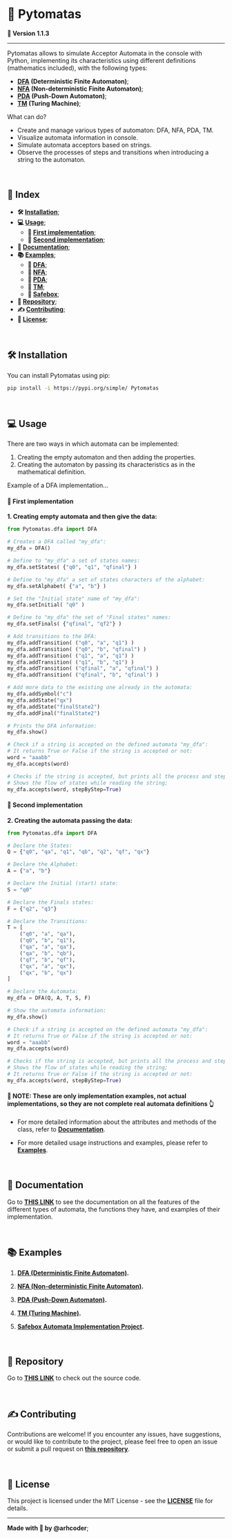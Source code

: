 # 🤖 Pytomatas

**📌 Version 1.1.3**

<hr>

Pytomatas allows to simulate Acceptor Automata in the console with Python, implementing its characteristics using different definitions (mathematics included), with the following types:

* **[DFA](https://github.com/arhcoder/Pytomatas/blob/master/docs/dfa.md  "DFA") (Deterministic Finite Automaton)**;
* **[NFA](https://github.com/arhcoder/Pytomatas/blob/master/docs/nfa.md "NFA") (Non-deterministic Finite Automaton)**;
* **[PDA](https://github.com/arhcoder/Pytomatas/blob/master/docs/pda.md "PDA") (Push-Down Automaton)**;
* **[TM](https://github.com/arhcoder/Pytomatas/blob/master/docs/tm.md "TM") (Turing Machine)**;

What can do?

- Create and manage various types of automaton: DFA, NFA, PDA, TM.
- Visualize automata information in console.
- Simulate automata acceptors based on strings.
- Observe the processes of steps and transitions when introducing a string to the automaton.

<br>

## 📍 Index

- **🛠 [Installation](#-installation)**;
- **💻 [Usage](#-usage)**;
  - **🧿 [First implementation](#-first-implementation)**;
  - **🧿 [Second implementation](#-second-implementation)**;
- **📓 [Documentation](#-documentation)**;
- **📚 [Examples](#-examples)**;
  - **🤖 [DFA](https://github.com/arhcoder/Pytomatas/blob/master/docs/dfa.md  "DFA")**;
  - **🤖 [NFA](https://github.com/arhcoder/Pytomatas/blob/master/docs/nfa.md "NFA")**;
  - **🤖 [PDA](https://github.com/arhcoder/Pytomatas/blob/master/docs/pda.md "PDA")**;
  - **🤖 [TM](https://github.com/arhcoder/Pytomatas/blob/master/docs/tm.md "TM")**;
  - **🔐 [Safebox](https://github.com/arhcoder/Pytomatas/blob/master/docs/xsafebox.md)**;
- **📁 [Repository](#-repository)**;
- **✍ [Contributing](#-contributing)**;
- **📜 [License](#-license)**;

<br>

## 🛠 Installation

You can install Pytomatas using pip:

```bash
pip install -i https://pypi.org/simple/ Pytomatas
```

<br>

## 💻 Usage

There are two ways in which automata can be implemented:
1. Creating the empty automaton and then adding the properties.
2. Creating the automaton by passing its characteristics as in the mathematical definition.

Example of a DFA implementation...

#### 🧿 First implementation

**1. Creating empty automata and then give the data:**

```python
from Pytomatas.dfa import DFA

# Creates a DFA called "my_dfa":
my_dfa = DFA()

# Define to "my_dfa" a set of states names:
my_dfa.setStates( {"q0", "q1", "qfinal"} )

# Define to "my_dfa" a set of states characters of the alphabet:
my_dfa.setAlphabet( {"a", "b"} )

# Set the "Initial state" name of "my_dfa":
my_dfa.setInitial( "q0" )

# Define to "my_dfa" the set of "Final states" names:
my_dfa.setFinals( {"qfinal", "qf2"} )

# Add transitions to the DFA:
my_dfa.addTransition( ("q0", "a", "q1") )
my_dfa.addTransition( ("q0", "b", "qfinal") )
my_dfa.addTransition( ("q1", "a", "q1") )
my_dfa.addTransition( ("q1", "b", "q1") )
my_dfa.addTransition( ("qfinal", "a", "qfinal") )
my_dfa.addTransition( ("qfinal", "b", "qfinal") )

# Add more data to the existing one already in the automata:
my_dfa.addSymbol("c")
my_dfa.addState("qx")
my_dfa.addState("finalState2")
my_dfa.addFinal("finalState2")

# Prints the DFA information:
my_dfa.show()

# Check if a string is accepted on the defined automata "my_dfa":
# It returns True or False if the string is accepted or not:
word = "aaabb"
my_dfa.accepts(word)

# Checks if the string is accepted, but prints all the process and steps on transitions;
# Shows the flow of states while reading the string;
my_dfa.accepts(word, stepByStep=True)
```

#### 🧿 Second implementation

**2. Creating the automata passing the data:**

```python
from Pytomatas.dfa import DFA

# Declare the States:
Q = {"q0", "qa", "q1", "qb", "q2", "qf", "qx"}

# Declare the Alphabet:
A = {"a", "b"}

# Declare the Initial (start) state:
S = "q0"

# Declare the Finals states:
F = {"q2", "q3"}

# Declare the Transitions:
T = [
	("q0", "a", "qa"),
	("q0", "b", "q1"),
	("qa", "a", "qa"),
	("qa", "b", "qb"),
	("qf", "b", "qf"),
	("qx", "a", "qx"),
	("qx", "b", "qx")
]

# Declare the Automata:
my_dfa = DFA(Q, A, T, S, F)

# Show the automata information:
my_dfa.show()

# Check if a string is accepted on the defined automata "my_dfa":
# It returns True or False if the string is accepted or not:
word = "aaabb"
my_dfa.accepts(word)

# Checks if the string is accepted, but prints all the process and steps on transitions;
# Shows the flow of states while reading the string;
# It returns True or False if the string is accepted or not:
my_dfa.accepts(word, stepByStep=True)
```

#### 🛑 NOTE: These are only implementation examples, not actual implementations, so they are not complete real automata definitions 👆

* For more detailed information about the attributes and methods of the class, refer to **[Documentation](#-Documentation  "Documentation")**.

* For more detailed usage instructions and examples, please refer to **[Examples](#-Examples  "Examples")**.

<br>

## 📓 Documentation

Go to **[THIS LINK](http://github.com/arhcoder/Pytomatas/blob/master/docs/automatas.md "THIS LINK")** to see the documentation on all the features of the different types of automata, the functions they have, and examples of their implementation.

<br>

## 📚 Examples

1. **[DFA (Deterministic Finite Automaton)](https://github.com/arhcoder/Pytomatas/blob/master/docs/dfa.md  "DFA").**

2. **[NFA (Non-deterministic Finite Automaton)](https://github.com/arhcoder/Pytomatas/blob/master/docs/nfa.md "NFA").**

3. **[PDA (Push-Down Automaton)](https://github.com/arhcoder/Pytomatas/blob/master/docs/pda.md "PDA").**

4. **[TM (Turing Machine)](https://github.com/arhcoder/Pytomatas/blob/master/docs/tm.md "TM").**

5. **[Safebox Automata Implementation Project](https://github.com/arhcoder/Pytomatas/blob/master/docs/xsafebox.md).**

<br>

## 📁 Repository

Go to **[THIS LINK](https://github.com/arhcoder/Pytomatas)** to check out the source code.

<br>

## ✍ Contributing

Contributions are welcome! If you encounter any issues, have suggestions, or would like to contribute to the project, please feel free to open an issue or submit a pull request on **[this repository](https://github.com/arhcoder/Pytomatas)**.

<br>

## 📜 License

This project is licensed under the MIT License - see the **[LICENSE](https://github.com/arhcoder/Pytomatas/blob/master/LICENSE)** file for details.

<hr>

**Made with 💜 by @arhcoder**;

<br>